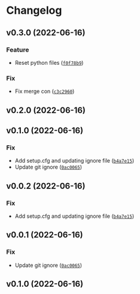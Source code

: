 # Changelog

<!--next-version-placeholder-->

## v0.3.0 (2022-06-16)
### Feature
* Reset python files ([`f0f78b9`](https://github.com/javad123javad/twamp-protocol/commit/f0f78b933589e356e4fcbd50d1d4d017a3156eac))

### Fix
* Fix merge con ([`c3c2960`](https://github.com/javad123javad/twamp-protocol/commit/c3c2960abf3dbd657c404c4216907bd5dd014d19))

## v0.2.0 (2022-06-16)


## v0.1.0 (2022-06-16)
### Fix
* Add setup.cfg and updating ignore file ([`b4a7e15`](https://github.com/javad123javad/twamp-protocol/commit/b4a7e15ec6252fc8f52f73cf2a96cc2f2de8ecf9))
* Update git ignore ([`0ac0065`](https://github.com/javad123javad/twamp-protocol/commit/0ac00655ca536b841f030b7504acaec9162f286c))

## v0.0.2 (2022-06-16)
### Fix
* Add setup.cfg and updating ignore file ([`b4a7e15`](https://github.com/emirica/twamp-protocol/commit/b4a7e15ec6252fc8f52f73cf2a96cc2f2de8ecf9))

## v0.0.1 (2022-06-16)
### Fix
* Update git ignore ([`0ac0065`](https://github.com/emirica/twamp-protocol/commit/0ac00655ca536b841f030b7504acaec9162f286c))

## v0.1.0 (2022-06-16)

